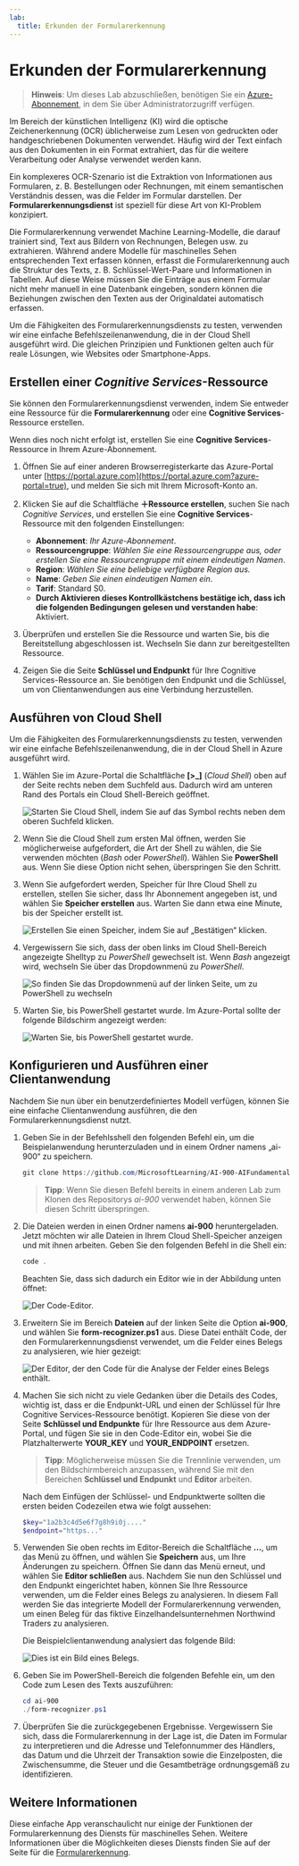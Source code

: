 ```yaml
---
lab:
  title: Erkunden der Formularerkennung
---
```


# <a name="explore-form-recognition"></a>Erkunden der Formularerkennung

> **Hinweis**: Um dieses Lab abzuschließen, benötigen Sie ein [Azure-Abonnement](https://azure.microsoft.com/free?azure-portal=true), in dem Sie über Administratorzugriff verfügen.

Im Bereich der künstlichen Intelligenz (KI) wird die optische Zeichenerkennung (OCR) üblicherweise zum Lesen von gedruckten oder handgeschriebenen Dokumenten verwendet. Häufig wird der Text einfach aus den Dokumenten in ein Format extrahiert, das für die weitere Verarbeitung oder Analyse verwendet werden kann.

Ein komplexeres OCR-Szenario ist die Extraktion von Informationen aus Formularen, z. B. Bestellungen oder Rechnungen, mit einem semantischen Verständnis dessen, was die Felder im Formular darstellen. Der **Formularerkennungsdienst** ist speziell für diese Art von KI-Problem konzipiert.

Die Formularerkennung verwendet Machine Learning-Modelle, die darauf trainiert sind, Text aus Bildern von Rechnungen, Belegen usw. zu extrahieren. Während andere Modelle für maschinelles Sehen entsprechenden Text erfassen können, erfasst die Formularerkennung auch die Struktur des Texts, z. B. Schlüssel-Wert-Paare und Informationen in Tabellen. Auf diese Weise müssen Sie die Einträge aus einem Formular nicht mehr manuell in eine Datenbank eingeben, sondern können die Beziehungen zwischen den Texten aus der Originaldatei automatisch erfassen. 

Um die Fähigkeiten des Formularerkennungsdiensts zu testen, verwenden wir eine einfache Befehlszeilenanwendung, die in der Cloud Shell ausgeführt wird. Die gleichen Prinzipien und Funktionen gelten auch für reale Lösungen, wie Websites oder Smartphone-Apps.

## <a name="create-a-cognitive-services-resource"></a>Erstellen einer *Cognitive Services*-Ressource

Sie können den Formularerkennungsdienst verwenden, indem Sie entweder eine Ressource für die **Formularerkennung** oder eine **Cognitive Services**-Ressource erstellen.

Wenn dies noch nicht erfolgt ist, erstellen Sie eine **Cognitive Services**-Ressource in Ihrem Azure-Abonnement.

1. Öffnen Sie auf einer anderen Browserregisterkarte das Azure-Portal unter [https://portal.azure.com](https://portal.azure.com?azure-portal=true), und melden Sie sich mit Ihrem Microsoft-Konto an.

1. Klicken Sie auf die Schaltfläche **&#65291;Ressource erstellen**, suchen Sie nach *Cognitive Services*, und erstellen Sie eine **Cognitive Services**-Ressource mit den folgenden Einstellungen:
    - **Abonnement**: *Ihr Azure-Abonnement*.
    - **Ressourcengruppe**: *Wählen Sie eine Ressourcengruppe aus, oder erstellen Sie eine Ressourcengruppe mit einem eindeutigen Namen*.
    - **Region**: *Wählen Sie eine beliebige verfügbare Region aus.*
    - **Name**: *Geben Sie einen eindeutigen Namen ein*.
    - **Tarif**: Standard S0.
    - **Durch Aktivieren dieses Kontrollkästchens bestätige ich, dass ich die folgenden Bedingungen gelesen und verstanden habe**: Aktiviert.

1. Überprüfen und erstellen Sie die Ressource und warten Sie, bis die Bereitstellung abgeschlossen ist. Wechseln Sie dann zur bereitgestellten Ressource.

1. Zeigen Sie die Seite **Schlüssel und Endpunkt** für Ihre Cognitive Services-Ressource an. Sie benötigen den Endpunkt und die Schlüssel, um von Clientanwendungen aus eine Verbindung herzustellen.

## <a name="run-cloud-shell"></a>Ausführen von Cloud Shell

Um die Fähigkeiten des Formularerkennungsdiensts zu testen, verwenden wir eine einfache Befehlszeilenanwendung, die in der Cloud Shell in Azure ausgeführt wird. 

1. Wählen Sie im Azure-Portal die Schaltfläche **[>_]** (*Cloud Shell*) oben auf der Seite rechts neben dem Suchfeld aus. Dadurch wird am unteren Rand des Portals ein Cloud Shell-Bereich geöffnet. 

    ![Starten Sie Cloud Shell, indem Sie auf das Symbol rechts neben dem oberen Suchfeld klicken.](media/analyze-receipts/powershell-portal-guide-1.png)

1. Wenn Sie die Cloud Shell zum ersten Mal öffnen, werden Sie möglicherweise aufgefordert, die Art der Shell zu wählen, die Sie verwenden möchten (*Bash* oder *PowerShell*). Wählen Sie **PowerShell** aus. Wenn Sie diese Option nicht sehen, überspringen Sie den Schritt.  

1. Wenn Sie aufgefordert werden, Speicher für Ihre Cloud Shell zu erstellen, stellen Sie sicher, dass Ihr Abonnement angegeben ist, und wählen Sie **Speicher erstellen** aus. Warten Sie dann etwa eine Minute, bis der Speicher erstellt ist.

    ![Erstellen Sie einen Speicher, indem Sie auf „Bestätigen“ klicken.](media/analyze-receipts/powershell-portal-guide-2.png)

1. Vergewissern Sie sich, dass der oben links im Cloud Shell-Bereich angezeigte Shelltyp zu *PowerShell* gewechselt ist. Wenn *Bash* angezeigt wird, wechseln Sie über das Dropdownmenü zu *PowerShell*.

    ![So finden Sie das Dropdownmenü auf der linken Seite, um zu PowerShell zu wechseln](media/analyze-receipts/powershell-portal-guide-3.png) 

1. Warten Sie, bis PowerShell gestartet wurde. Im Azure-Portal sollte der folgende Bildschirm angezeigt werden:  

    ![Warten Sie, bis PowerShell gestartet wurde.](media/analyze-receipts/powershell-prompt.png) 

## <a name="configure-and-run-a-client-application"></a>Konfigurieren und Ausführen einer Clientanwendung

Nachdem Sie nun über ein benutzerdefiniertes Modell verfügen, können Sie eine einfache Clientanwendung ausführen, die den Formularerkennungsdienst nutzt.

1. Geben Sie in der Befehlsshell den folgenden Befehl ein, um die Beispielanwendung herunterzuladen und in einem Ordner namens „ai-900“ zu speichern.

    ```PowerShell
    git clone https://github.com/MicrosoftLearning/AI-900-AIFundamentals ai-900
    ```

    >**Tipp**: Wenn Sie diesen Befehl bereits in einem anderen Lab zum Klonen des Repositorys *ai-900* verwendet haben, können Sie diesen Schritt überspringen.

1. Die Dateien werden in einen Ordner namens **ai-900** heruntergeladen. Jetzt möchten wir alle Dateien in Ihrem Cloud Shell-Speicher anzeigen und mit ihnen arbeiten. Geben Sie den folgenden Befehl in die Shell ein:

    ```PowerShell
    code .
    ```

    Beachten Sie, dass sich dadurch ein Editor wie in der Abbildung unten öffnet: 

    ![Der Code-Editor.](media/analyze-receipts/powershell-portal-guide-4.png)

1. Erweitern Sie im Bereich **Dateien** auf der linken Seite die Option **ai-900**, und wählen Sie **form-recognizer.ps1** aus. Diese Datei enthält Code, der den Formularerkennungsdienst verwendet, um die Felder eines Belegs zu analysieren, wie hier gezeigt:

    ![Der Editor, der den Code für die Analyse der Felder eines Belegs enthält.](media/analyze-receipts/recognize-receipt-code.png)

1. Machen Sie sich nicht zu viele Gedanken über die Details des Codes, wichtig ist, dass er die Endpunkt-URL und einen der Schlüssel für Ihre Cognitive Services-Ressource benötigt. Kopieren Sie diese von der Seite **Schlüssel und Endpunkte** für Ihre Ressource aus dem Azure-Portal, und fügen Sie sie in den Code-Editor ein, wobei Sie die Platzhalterwerte **YOUR_KEY** und **YOUR_ENDPOINT** ersetzen.

    > **Tipp**: Möglicherweise müssen Sie die Trennlinie verwenden, um den Bildschirmbereich anzupassen, während Sie mit den Bereichen **Schlüssel und Endpunkt** und **Editor** arbeiten.

    Nach dem Einfügen der Schlüssel- und Endpunktwerte sollten die ersten beiden Codezeilen etwa wie folgt aussehen:

    ```PowerShell
    $key="1a2b3c4d5e6f7g8h9i0j...."    
    $endpoint="https..."
    ```

1. Verwenden Sie oben rechts im Editor-Bereich die Schaltfläche **...**, um das Menü zu öffnen, und wählen Sie **Speichern** aus, um Ihre Änderungen zu speichern. Öffnen Sie dann das Menü erneut, und wählen Sie **Editor schließen** aus. Nachdem Sie nun den Schlüssel und den Endpunkt eingerichtet haben, können Sie Ihre Ressource verwenden, um die Felder eines Belegs zu analysieren. In diesem Fall werden Sie das integrierte Modell der Formularerkennung verwenden, um einen Beleg für das fiktive Einzelhandelsunternehmen Northwind Traders zu analysieren.

    Die Beispielclientanwendung analysiert das folgende Bild:

    ![Dies ist ein Bild eines Belegs.](media/analyze-receipts/receipt.jpg)

1. Geben Sie im PowerShell-Bereich die folgenden Befehle ein, um den Code zum Lesen des Texts auszuführen:

    ```PowerShell
    cd ai-900
    ./form-recognizer.ps1
    ```

1. Überprüfen Sie die zurückgegebenen Ergebnisse. Vergewissern Sie sich, dass die Formularerkennung in der Lage ist, die Daten im Formular zu interpretieren und die Adresse und Telefonnummer des Händlers, das Datum und die Uhrzeit der Transaktion sowie die Einzelposten, die Zwischensumme, die Steuer und die Gesamtbeträge ordnungsgemäß zu identifizieren.

## <a name="learn-more"></a>Weitere Informationen

Diese einfache App veranschaulicht nur einige der Funktionen der Formularerkennung des Diensts für maschinelles Sehen. Weitere Informationen über die Möglichkeiten dieses Diensts finden Sie auf der Seite für die [Formularerkennung](https://docs.microsoft.com/azure/applied-ai-services/form-recognizer/overview).
